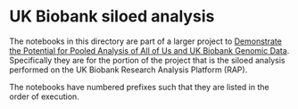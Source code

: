 # UK Biobank siloed analysis

The notebooks in this directory are part of a larger project to [Demonstrate the Potential for Pooled Analysis of All of Us and UK Biobank Genomic Data](https://github.com/all-of-us/ukb-cross-analysis-demo-project). Specifically
they are for the portion of the project that is the siloed analysis performed on the UK Biobank Research Analysis Platform (RAP).

The notebooks have numbered prefixes such that they are listed in the order of execution.

